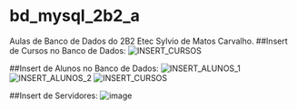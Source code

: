 # bd_mysql_2b2_a
Aulas de Banco de Dados do 2B2 Etec Sylvio de Matos Carvalho.
##Insert de Cursos no Banco de Dados:
![INSERT_CURSOS](https://github.com/user-attachments/assets/d84da3cb-c137-42fb-bd99-456032f5f744)

##Insert de Alunos no Banco de Dados:
![INSERT_ALUNOS_1](https://github.com/user-attachments/assets/0b5cebad-d646-4176-8159-34b9a59bb846)
![INSERT_ALUNOS_2](https://github.com/user-attachments/assets/6774ab68-909e-4efa-8af9-4f30d0831d8c)
![INSERT_CURSOS](https://github.com/user-attachments/assets/240355b7-bbee-4241-a6da-fc09f8a0b64d)

##Insert de Servidores:
![image](https://github.com/user-attachments/assets/4daf5919-037d-439e-bcda-2b7ed63dfa17)
